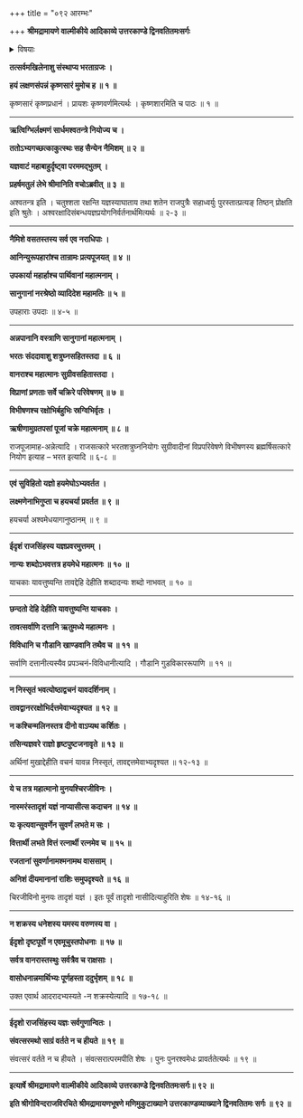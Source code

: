 +++
title = "०९२ आरम्भः"

+++
**श्रीमद्रामायणे वाल्मीकीये आदिकाव्ये उत्तरकाण्डे द्विनवतितमःसर्गः**


<details><summary>विषयाः</summary>

रामेणाश्वस्य क्षोणी-प्रद--क्षीणी-करणाय  
लक्ष्मण-प्रेरण-पूर्वकम् अश्व-मेधकरणारंभः ॥ १ ॥
</details>


**तत्सर्वमखिलेनाशु संस्थाप्य भरताग्रजः ।**

**हयं लक्षणसंपन्नं कृष्णसारं मुमोच ह ॥ १ ॥**

कृष्णसारं कृष्णप्रधानं । प्रायशः कृष्णवर्णमित्यर्थः । कृष्णशारमिति च पाठः ॥ १ ॥

****

**ऋत्विग्भिर्लक्ष्मणं सार्धमश्वतन्त्रे नियोज्य च ।**

**ततोऽभ्यगच्छत्काकुत्स्थः सह सैन्येन नैमिशम् ॥ २ ॥**

**यज्ञवाटं महाबाहुर्दृष्ट्वा परममद्भुतम् ।**

**प्रहर्षमतुलं लेभे श्रीमानिति वचोऽब्रवीत् ॥ ३ ॥**

अश्वतन्त्र इति । चतुश्शता रक्षन्ति यज्ञस्याघाताय तथा शतेन राजपुत्रैः सहाध्वर्युः पुरस्तात्प्रत्यङ् तिष्ठन् प्रोक्षति इति श्रुतेः । अश्वरक्षादिसंबन्धयज्ञप्रयोगनिर्वर्तनार्थमित्यर्थः ॥ २-३ ॥

****

**नैमिशे वसतस्तस्य सर्व एव नराधिपाः ।**

**आनिन्युरूपहारांश्च तान्रामः प्रत्यपूजयत् ॥ ४ ॥**

**उपकार्या महार्हाश्च पार्थिवानां महात्मनाम् ।**

**सानुगानां नरश्रेष्ठो व्यादिदेश महामतिः ॥ ५ ॥**

उपहाराः उपदाः ॥ ४-५ ॥

****

**अन्नपानानि वस्त्राणि सानुगानां महात्मनाम् ।**

**भरतः संददावाशु शत्रुघ्नसहितस्तदा ॥ ६ ॥**

**वानराश्च महात्मानः सुग्रीवसहितास्तदा ।**

**विप्राणां प्रणताः सर्वे चक्रिरे परिवेषणम् ॥ ७ ॥**

**विभीषणश्च रक्षोभिर्बहुभिः स्रग्विभिर्वृतः ।**

**ऋषीणामुग्रतपसां पूजां चक्रे महात्मनाम् ॥ ८ ॥**

राजपूजामाह-अन्नेत्यादि । राजसत्कारे भरतशत्रुघ्ननियोगः सुग्रीवादीनां विप्रपरिवेषणे विभीषणस्य ब्रह्मर्षिसत्कारे नियोग इत्याह – भरत इत्यादि ॥ ६-८ ॥

****

**एवं सुविहितो यज्ञो हयमेघोऽभ्यवर्तत ।**

**लक्ष्मणेनाभिगुप्ता च हयचर्या प्रवर्तत ॥ ९ ॥**

हयचर्या अश्वमेधयागानुष्ठानम् ॥ ९ ॥

****

**ईदृशं राजसिंहस्य यज्ञप्रवरमुत्तमम् ।**

**नान्यः शब्दोऽभवत्तत्र हयमेधे महात्मनः ॥ १० ॥**

याचकाः यावत्तुष्यन्ति तावद्देहि देहीति शब्दादन्यः शब्दो नाभवत् ॥ १० ॥

****

**छन्दतो देहि देहीति यावत्तुष्यन्ति याचकाः ।**

**तावत्सर्वाणि दत्तानि ऋतुमध्ये महात्मनः ।**

**विविधानि च गौडानि खाण्डवानि तथैव च ॥ ११ ॥**

सर्वाणि दत्तानीत्यस्यैव प्रपञ्चनं-विविधानीत्यादि । गौडानि गुडविकाररूपाणि ॥ ११ ॥

****

**न निस्सृतं भवत्योष्ठाद्वचनं यावदर्शिनाम् ।**

**तावद्वानररक्षोभिर्दत्तमेवाभ्यदृश्यत ॥ १२ ॥**

**न कश्चिन्मलिनस्तत्र दीनो वाऽप्यथ कर्शितः ।**

**तसिन्यज्ञवरे राज्ञो हृष्टपुष्टजनावृते ॥ १३ ॥**

अर्थिनां मुखाद्देहीति वचनं यावन्न निस्सृतं, तावद्दत्तमेवाभ्यदृश्यत ॥ १२-१३ ॥

****

**ये च तत्र महात्मानो मुनयश्चिरजीविनः ।**

**नास्मरंस्तादृशं यज्ञं नाप्यासीत्स कदाचन ॥ १४ ॥**

**यः कृत्यवान्सुवर्णेन सुवर्णं लभते म सः ।**

**वित्तार्थी लभते वित्तं रत्नार्थी रत्नमेव च ॥ १५ ॥**

**रजतानां सुवर्णानामश्मनामथ वाससाम् ।**

**अनिशं दीयमानानां राशिः समुपदृश्यते ॥ १६ ॥**

चिरजीविनो मुनयः तादृशं यज्ञं । इतः पूर्वं तादृशो नासीदित्याहुरिति शेषः ॥ १४-१६ ॥

****

**न शक्रस्य धनेशस्य यमस्य वरुणस्य वा ।**

**ईदृशो दृष्टपूर्वो न एवमूचुस्तपोधनाः ॥ १७ ॥**

**सर्वत्र वानरास्तस्थुः सर्वत्रैव च राक्षसाः ।**

**वासोधनान्नमार्थिभ्यः पूर्णहस्ता ददुर्भृशम् ॥ १८ ॥**

उक्त एवार्थ आदरादभ्यस्यते -न शक्रस्येत्यादि ॥ १७-१८ ॥

****

**ईदृशो राजसिंहस्य यज्ञः सर्वगुणान्वितः ।**

**संवत्सरमथो साग्रं वर्तते न च हीयते ॥ १९ ॥**

संवत्सरं वर्तते न च हीयते । संवत्सरात्परमपीति शेषः । पुनः पुनरश्वमेधः प्रावर्ततेत्यर्थः ॥ १९ ॥

****

**इत्यार्षे श्रीमद्रामायणे वाल्मीकीये आदिकाव्ये उत्तरकाण्डे द्विनवतितमःसर्गः॥ ९२ ॥**

**इति श्रीगोविन्दराजविरचिते श्रीमद्रामायणभूषणे मणिमुकुटाख्याने उत्तरकाण्डव्याख्याने द्विनवतितमः सर्गः ॥ ९२ ॥**
